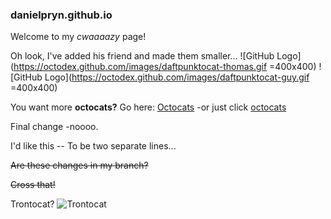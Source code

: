 ### danielpryn.github.io

Welcome to my *cwaaaazy* page!

Oh look, I've added his friend and made them smaller...
![GitHub Logo](https://octodex.github.com/images/daftpunktocat-thomas.gif =400x400)
![GitHub Logo](https://octodex.github.com/images/daftpunktocat-guy.gif =400x400)

You want more **octocats?**
Go here: [Octocats](https://octodex.github.com/)
-or just click [octocats](https://octodex.github.com/)

Final change
-noooo.

I'd like this --
To be two separate lines...

~~Are these changes in my branch?~~

~~Cross that!~~

Trontocat?
![Trontocat](https://octodex.github.com/images/octotron.jpg)
